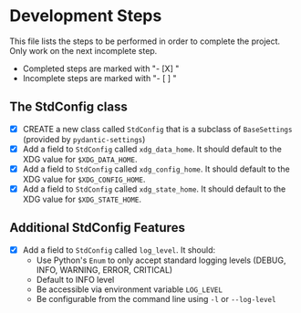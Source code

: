 # Development Steps

This file lists the steps to be performed in order to complete the project. Only work on the next incomplete step.

- Completed steps are marked with "- [X] "
- Incomplete steps are marked with "- [ ] "

## The StdConfig class

- [X] CREATE a new class called `StdConfig` that is a subclass of `BaseSettings` (provided by `pydantic-settings`)
- [X] Add a field to `StdConfig` called `xdg_data_home`. It should default to the XDG value for `$XDG_DATA_HOME`.
- [X] Add a field to `StdConfig` called `xdg_config_home`. It should default to the XDG value for `$XDG_CONFIG_HOME`.
- [X] Add a field to `StdConfig` called `xdg_state_home`. It should default to the XDG value for `$XDG_STATE_HOME`.

## Additional StdConfig Features

- [X] Add a field to `StdConfig` called `log_level`. It should:
  - Use Python's `Enum` to only accept standard logging levels (DEBUG, INFO, WARNING, ERROR, CRITICAL)
  - Default to INFO level
  - Be accessible via environment variable `LOG_LEVEL`
  - Be configurable from the command line using `-l` or `--log-level`



